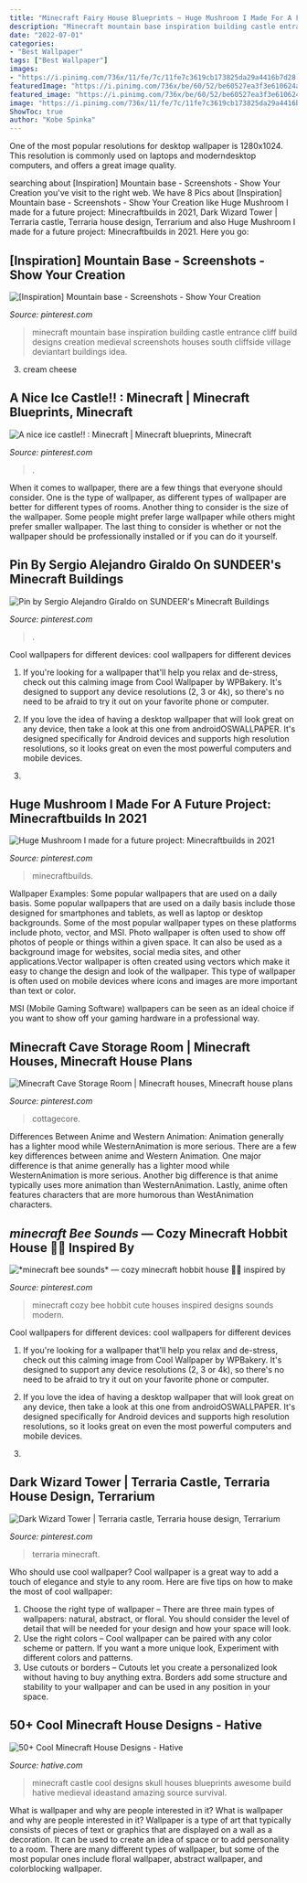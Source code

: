 ```yaml
---
title: "Minecraft Fairy House Blueprints ~ Huge Mushroom I Made For A Future Project: Minecraftbuilds In 2021"
description: "Minecraft mountain base inspiration building castle entrance cliff build designs creation medieval screenshots houses south cliffside village deviantart buildings idea"
date: "2022-07-01"
categories:
- "Best Wallpaper"
tags: ["Best Wallpaper"]
images:
- "https://i.pinimg.com/736x/11/fe/7c/11fe7c3619cb173825da29a4416b7d28.jpg"
featuredImage: "https://i.pinimg.com/736x/be/60/52/be60527ea3f3e610624a905ffa100577.jpg"
featured_image: "https://i.pinimg.com/736x/be/60/52/be60527ea3f3e610624a905ffa100577.jpg"
image: "https://i.pinimg.com/736x/11/fe/7c/11fe7c3619cb173825da29a4416b7d28.jpg"
ShowToc: true
author: "Kobe Spinka"
---
```



One of the most popular resolutions for desktop wallpaper is 1280x1024. This resolution is commonly used on laptops and moderndesktop computers, and offers a great image quality.

	

		
searching about [Inspiration] Mountain base - Screenshots - Show Your Creation you've visit to the right web. We have 8 Pics about [Inspiration] Mountain base - Screenshots - Show Your Creation like Huge Mushroom I made for a future project: Minecraftbuilds in 2021, Dark Wizard Tower | Terraria castle, Terraria house design, Terrarium and also Huge Mushroom I made for a future project: Minecraftbuilds in 2021. Here you go:
		
    
## [Inspiration] Mountain Base - Screenshots - Show Your Creation

<img loading=lazy src="https://i.pinimg.com/736x/c5/e9/df/c5e9df773ba68784cf601710a707ebe0--minecraft-tips-minecraft-creations.jpg" onerror="this.onerror=null;this.src='https://tse2.mm.bing.net/th?id=OIP.NOijAWeu0EhmrgLXS6O0jwHaEK&amp;pid=15.1';" alt="[Inspiration] Mountain base - Screenshots - Show Your Creation">

_Source: pinterest.com_

>minecraft mountain base inspiration building castle entrance cliff build designs creation medieval screenshots houses south cliffside village deviantart buildings idea. 

	

3. cream cheese 

    
## A Nice Ice Castle!! : Minecraft | Minecraft Blueprints, Minecraft

<img loading=lazy src="https://i.pinimg.com/736x/be/60/52/be60527ea3f3e610624a905ffa100577.jpg" onerror="this.onerror=null;this.src='https://tse3.mm.bing.net/th?id=OIP.8sDURDHtgGBKBTsIytLhuQHaD3&amp;pid=15.1';" alt="A nice ice castle!! : Minecraft | Minecraft blueprints, Minecraft">

_Source: pinterest.com_

>. 

	

When it comes to wallpaper, there are a few things that everyone should consider. One is the type of wallpaper, as different types of wallpaper are better for different types of rooms. Another thing to consider is the size of the wallpaper. Some people might prefer large wallpaper while others might prefer smaller wallpaper. The last thing to consider is whether or not the wallpaper should be professionally installed or if you can do it yourself.

    
## Pin By Sergio Alejandro Giraldo On SUNDEER&#039;s Minecraft Buildings

<img loading=lazy src="https://i.pinimg.com/736x/2d/53/17/2d53172399e4ea3ff370207d1a4629ea.jpg" onerror="this.onerror=null;this.src='https://tse3.mm.bing.net/th?id=OIP.JXlcN_eYOQf4QULs-V8i5QHaMz&amp;pid=15.1';" alt="Pin by Sergio Alejandro Giraldo on SUNDEER&#039;s Minecraft Buildings">

_Source: pinterest.com_

>. 

	

Cool wallpapers for different devices:
cool wallpapers for different devices 

1. If you're looking for a wallpaper that'll help you relax and de-stress, check out this calming image from Cool Wallpaper by WPBakery. It's designed to support any device resolutions (2, 3 or 4k), so there's no need to be afraid to try it out on your favorite phone or computer.

2. If you love the idea of having a desktop wallpaper that will look great on any device, then take a look at this one from androidOSWALLPAPER. It's designed specifically for Android devices and supports high resolution resolutions, so it looks great on even the most powerful computers and mobile devices.

3.

    
## Huge Mushroom I Made For A Future Project: Minecraftbuilds In 2021

<img loading=lazy src="https://i.pinimg.com/736x/34/b4/f7/34b4f741ccf8c5a8bd27314171390870.jpg" onerror="this.onerror=null;this.src='https://tse4.mm.bing.net/th?id=OIP.WgPSVNMAcT8_7rZPqf7cHQHaHa&amp;pid=15.1';" alt="Huge Mushroom I made for a future project: Minecraftbuilds in 2021">

_Source: pinterest.com_

>minecraftbuilds. 

	

Wallpaper Examples: Some popular wallpapers that are used on a daily basis.
Some popular wallpapers that are used on a daily basis include those designed for smartphones and tablets, as well as laptop or desktop backgrounds. Some of the most popular wallpaper types on these platforms include photo, vector, and MSI. 
Photo wallpaper is often used to show off photos of people or things within a given space. It can also be used as a background image for websites, social media sites, and other applications.Vector wallpaper is often created using vectors which make it easy to change the design and look of the wallpaper. This type of wallpaper is often used on mobile devices where icons and images are more important than text or color. 

MSI (Mobile Gaming Software) wallpapers can be seen as an ideal choice if you want to show off your gaming hardware in a professional way.

    
## Minecraft Cave Storage Room | Minecraft Houses, Minecraft House Plans

<img loading=lazy src="https://i.pinimg.com/736x/11/fe/7c/11fe7c3619cb173825da29a4416b7d28.jpg" onerror="this.onerror=null;this.src='https://tse1.mm.bing.net/th?id=OIP._QGHoUHLUW3taP6_HDMEKwHaD7&amp;pid=15.1';" alt="Minecraft Cave Storage Room | Minecraft houses, Minecraft house plans">

_Source: pinterest.com_

>cottagecore. 

	

Differences Between Anime and Western Animation: Animation generally has a lighter mood while WesternAnimation is more serious.
There are a few key differences between anime and Western Animation. One major difference is that anime generally has a lighter mood while WesternAnimation is more serious. Another big difference is that anime typically uses more animation than WesternAnimation. Lastly, anime often features characters that are more humorous than WestAnimation characters.

    
## *minecraft Bee Sounds* — Cozy Minecraft Hobbit House 🍄🌿 Inspired By

<img loading=lazy src="https://i.pinimg.com/736x/c7/9b/82/c79b825b16d2852dadf5f2f0a81bd229.jpg" onerror="this.onerror=null;this.src='https://tse2.mm.bing.net/th?id=OIP.vD7joUOjwFlIjbilf5oz_AHaD0&amp;pid=15.1';" alt="*minecraft bee sounds* — cozy minecraft hobbit house 🍄🌿 inspired by">

_Source: pinterest.com_

>minecraft cozy bee hobbit cute houses inspired designs sounds modern. 

	

Cool wallpapers for different devices:
cool wallpapers for different devices 

1. If you're looking for a wallpaper that'll help you relax and de-stress, check out this calming image from Cool Wallpaper by WPBakery. It's designed to support any device resolutions (2, 3 or 4k), so there's no need to be afraid to try it out on your favorite phone or computer.

2. If you love the idea of having a desktop wallpaper that will look great on any device, then take a look at this one from androidOSWALLPAPER. It's designed specifically for Android devices and supports high resolution resolutions, so it looks great on even the most powerful computers and mobile devices.

3.

    
## Dark Wizard Tower | Terraria Castle, Terraria House Design, Terrarium

<img loading=lazy src="https://i.pinimg.com/736x/71/28/cd/7128cd2d76333a8ac0f082fdcf6e1f3d.jpg" onerror="this.onerror=null;this.src='https://tse1.mm.bing.net/th?id=OIP.V8Uq7lwxyfNPriNknDkztgHaNr&amp;pid=15.1';" alt="Dark Wizard Tower | Terraria castle, Terraria house design, Terrarium">

_Source: pinterest.com_

>terraria minecraft. 

	

Who should use cool wallpaper?
Cool wallpaper is a great way to add a touch of elegance and style to any room. Here are five tips on how to make the most of cool wallpaper: 
1) Choose the right type of wallpaper – There are three main types of wallpapers: natural, abstract, or floral. You should consider the level of detail that will be needed for your design and how your space will look. 
2) Use the right colors – Cool wallpaper can be paired with any color scheme or pattern. If you want a more unique look, Experiment with different colors and patterns. 
3) Use cutouts or borders – Cutouts let you create a personalized look without having to buy anything extra. Borders add some structure and stability to your wallpaper and can be used in any position in your space.

    
## 50+ Cool Minecraft House Designs - Hative

<img loading=lazy src="https://hative.com/wp-content/uploads/2014/02/minecraft-houses/minecraft-skull-castle-3.jpg" onerror="this.onerror=null;this.src='https://tse3.mm.bing.net/th?id=OIP.rQS27eKKIE5hczcEvHRrVwHaEK&amp;pid=15.1';" alt="50+ Cool Minecraft House Designs - Hative">

_Source: hative.com_

>minecraft castle cool designs skull houses blueprints awesome build hative medieval ideastand amazing source survival. 

	

What is wallpaper and why are people interested in it?
What is wallpaper and why are people interested in it?
Wallpaper is a type of art that typically consists of pieces of text or graphics that are displayed on a wall as a decoration. It can be used to create an idea of space or to add personality to a room. There are many different types of wallpaper, but some of the most popular ones include floral wallpaper, abstract wallpaper, and colorblocking wallpaper.

